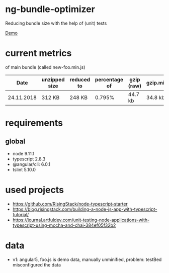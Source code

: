 # ng-bundle-optimizer
Reducing bundle size with the help of (unit) tests

[Demo](https://willi84.github.io/ng-bundle-optimizer/demo/)

# current metrics
of main bundle (called new-foo.min.js)

| Date        | unzipped size   | reduced to  | percentage of | gzip (raw)   | gzip.min |
| ----------- | --------------- | ----------- | ------------- | ------------ | -------- |
| 24.11.2018  | 312 KB          | 248 KB      | 0.795%        | 44.7 kb      | 34.8 kb  |



# requirements
## global

* node 9.11.1
* typescript 2.8.3
* @angular/cli: 6.0.1
* tslint 5.10.0



# used projects
* https://github.com/RisingStack/node-typescript-starter
* https://blog.risingstack.com/building-a-node-js-app-with-typescript-tutorial/
* https://journal.artfuldev.com/unit-testing-node-applications-with-typescript-using-mocha-and-chai-384ef05f32b2

# data

* v1: angular5, foo.js is demo data, manually unminified, problem: testBed misconfigured the data
